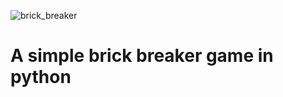 ![brick_breaker](https://github.com/user-attachments/assets/07dbf036-64c0-4335-9099-a228bdfedfd0)
# A simple brick breaker game in python
